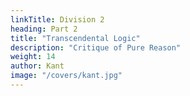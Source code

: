 ```yaml
---
linkTitle: Division 2
heading: Part 2
title: "Transcendental Logic"
description: "Critique of Pure Reason"
weight: 14
author: Kant
image: "/covers/kant.jpg"
---
```

